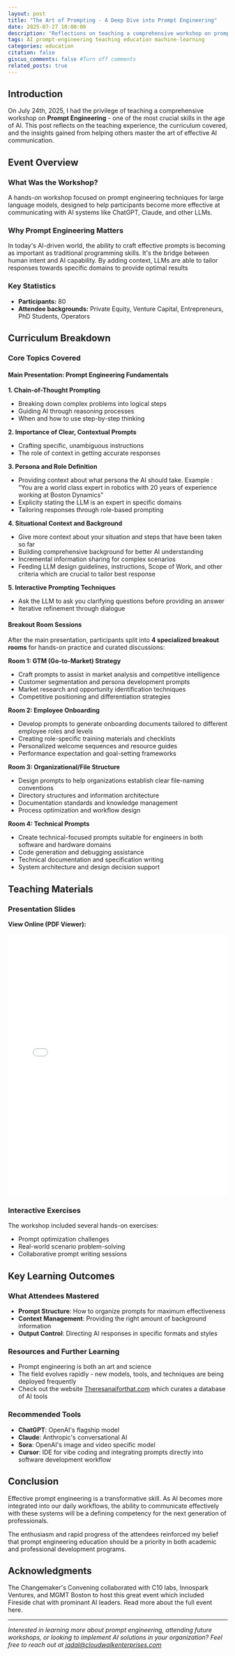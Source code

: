 ```yaml
---
layout: post
title: "The Art of Prompting - A Deep Dive into Prompt Engineering"
date: 2025-07-27 10:00:00
description: "Reflections on teaching a comprehensive workshop on prompt engineering, covering techniques, best practices, and hands-on learning experiences for using LLMs."
tags: AI prompt-engineering teaching education machine-learning
categories: education
citation: false
giscus_comments: false #Turn off comments
related_posts: true
---
```


## Introduction

On July 24th, 2025, I had the privilege of teaching a comprehensive workshop on **Prompt Engineering** - one of the most crucial skills in the age of AI. This post reflects on the teaching experience, the curriculum covered, and the insights gained from helping others master the art of effective AI communication.

## Event Overview

### What Was the Workshop?
A hands-on workshop focused on prompt engineering techniques for large language models, designed to help participants become more effective at communicating with AI systems like ChatGPT, Claude, and other LLMs.

### Why Prompt Engineering Matters
In today's AI-driven world, the ability to craft effective prompts is becoming as important as traditional programming skills. It's the bridge between human intent and AI capability. By adding context, LLMs are able to tailor responses towards specific domains to provide optimal results

### Key Statistics
- **Participants:** 80
- **Attendee backgrounds:** Private Equity, Venture Capital, Entrepreneurs, PhD Students, Operators

## Curriculum Breakdown

### Core Topics Covered

#### Main Presentation: Prompt Engineering Fundamentals

**1. Chain-of-Thought Prompting**
- Breaking down complex problems into logical steps
- Guiding AI through reasoning processes
- When and how to use step-by-step thinking

**2. Importance of Clear, Contextual Prompts**
- Crafting specific, unambiguous instructions
- The role of context in getting accurate responses

**3. Persona and Role Definition**
- Providing context about what persona the AI should take. Example : "You are a world class expert in robotics with 20 years of experience working at Boston Dynamics"
- Explicity stating the LLM is an expert in specific domains
- Tailoring responses through role-based prompting

**4. Situational Context and Background**
- Give more context about your situation and steps that have been taken so far
- Building comprehensive background for better AI understanding
- Incremental information sharing for complex scenarios
- Feeding LLM design guidelines, instructions, Scope of Work, and other criteria which are crucial to tailor best response

**5. Interactive Prompting Techniques**
- Ask the LLM to ask you clarifying questions before providing an answer
- Iterative refinement through dialogue

#### Breakout Room Sessions

After the main presentation, participants split into **4 specialized breakout rooms** for hands-on practice and curated discussions:

**Room 1: GTM (Go-to-Market) Strategy**
- Craft prompts to assist in market analysis and competitive intelligence
- Customer segmentation and persona development prompts
- Market research and opportunity identification techniques
- Competitive positioning and differentiation strategies

**Room 2: Employee Onboarding**
- Develop prompts to generate onboarding documents tailored to different employee roles and levels
- Creating role-specific training materials and checklists
- Personalized welcome sequences and resource guides
- Performance expectation and goal-setting frameworks

**Room 3: Organizational/File Structure**
- Design prompts to help organizations establish clear file-naming conventions
- Directory structures and information architecture
- Documentation standards and knowledge management
- Process optimization and workflow design

**Room 4: Technical Prompts**
- Create technical-focused prompts suitable for engineers in both software and hardware domains
- Code generation and debugging assistance
- Technical documentation and specification writing
- System architecture and design decision support

## Teaching Materials

### Presentation Slides

**View Online (PDF Viewer):**
<iframe src="{{ '/assets/pdf/The Art of Prompting.pdf' | relative_url }}" width="100%" height="600px" style="border: none;">
  <p>Your browser does not support iframes. <a href="{{ '/assets/pdf/The Art of Prompting.pdf' | relative_url }}">Download the PDF</a> instead.</p>
</iframe>

<!-- - **[PDF Slides]({{ '/assets/pdf/The Art of Prompting.pdf' | relative_url }})** - Best for viewing and sharing If i want a direct download link -->


### Interactive Exercises
The workshop included several hands-on exercises:
- Prompt optimization challenges
- Real-world scenario problem-solving
- Collaborative prompt writing sessions

## Key Learning Outcomes

### What Attendees Mastered
- **Prompt Structure**: How to organize prompts for maximum effectiveness
- **Context Management**: Providing the right amount of background information
- **Output Control**: Directing AI responses in specific formats and styles


### Resources and Further Learning
- Prompt engineering is both an art and science
- The field evolves rapidly - new models, tools, and techniques are being deployed frequently
- Check out the website [Theresanaiforthat.com](https://theresanaiforthat.com/) which curates a database of AI tools

### Recommended Tools
- **ChatGPT**: OpenAI's flagship model
- **Claude**: Anthropic's conversational AI
- **Sora**: OpenAI's image and video specific model
- **Cursor**: IDE for vibe coding and integrating prompts directly into software development workflow

## Conclusion

Effective prompt engineering is a transformative skill. As AI becomes more integrated into our daily workflows, the ability to communicate effectively with these systems will be a defining competency for the next generation of professionals.

The enthusiasm and rapid progress of the attendees reinforced my belief that prompt engineering education should be a priority in both academic and professional development programs.

<!-- ## Course Materials Access

All course materials are available for download: -->

<!-- - **[Presentation Slides]({{ '/assets/pdf/The Art of Prompting.pdf' | relative_url }})** - Complete slide deck -->

## Acknowledgments

The Changemaker's Convening collaborated with C10 labs, Innospark Ventures, and MGMT Boston to host this great event which included Fireside chat with prominant AI leaders. Read more about the full event here.

---

*Interested in learning more about prompt engineering, attending future workshops, or looking to implement AI solutions in your organization? Feel free to reach out at jadal@cloudwalkenterprises.com* 